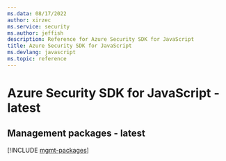 ```yaml
---
ms.data: 08/17/2022
author: xirzec
ms.service: security
ms.author: jeffish
description: Reference for Azure Security SDK for JavaScript
title: Azure Security SDK for JavaScript
ms.devlang: javascript
ms.topic: reference
---
```

# Azure Security SDK for JavaScript - latest

## Management packages - latest
[!INCLUDE [mgmt-packages](security-mgmt-index.md)]